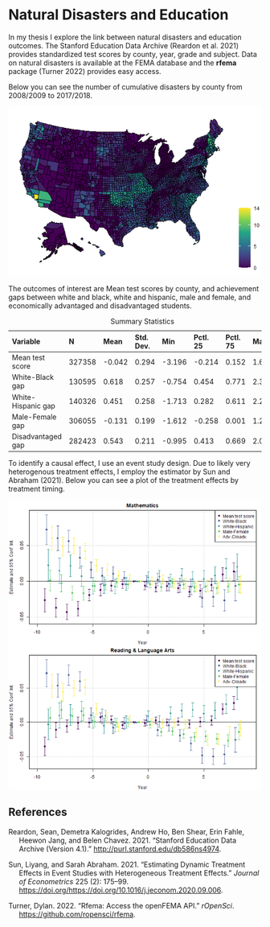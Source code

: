 # Natural Disasters and Education

In my thesis I explore the link between natural disasters and education
outcomes. The Stanford Education Data Archive (Reardon et al. 2021)
provides standardized test scores by county, year, grade and subject.
Data on natural disasters is available at the FEMA database and the
**rfema** package (Turner 2022) provides easy access.

Below you can see the number of cumulative disasters by county from
2008/2009 to 2017/2018.

<img src="Code & Data/DisasterMap.png" width="600" />

The outcomes of interest are Mean test scores by county, and achievement
gaps between white and black, white and hispanic, male and female, and
economically advantaged and disadvantaged students.

<table class="table" style="margin-left: auto; margin-right: auto;">
<caption>
Summary Statistics
</caption>
<thead>
<tr>
<th style="text-align:left;">
Variable
</th>
<th style="text-align:left;">
N
</th>
<th style="text-align:left;">
Mean
</th>
<th style="text-align:left;">
Std. Dev.
</th>
<th style="text-align:left;">
Min
</th>
<th style="text-align:left;">
Pctl. 25
</th>
<th style="text-align:left;">
Pctl. 75
</th>
<th style="text-align:left;">
Max
</th>
</tr>
</thead>
<tbody>
<tr>
<td style="text-align:left;">
Mean test score
</td>
<td style="text-align:left;">
327358
</td>
<td style="text-align:left;">
-0.042
</td>
<td style="text-align:left;">
0.294
</td>
<td style="text-align:left;">
-3.196
</td>
<td style="text-align:left;">
-0.214
</td>
<td style="text-align:left;">
0.152
</td>
<td style="text-align:left;">
1.669
</td>
</tr>
<tr>
<td style="text-align:left;">
White-Black gap
</td>
<td style="text-align:left;">
130595
</td>
<td style="text-align:left;">
0.618
</td>
<td style="text-align:left;">
0.257
</td>
<td style="text-align:left;">
-0.754
</td>
<td style="text-align:left;">
0.454
</td>
<td style="text-align:left;">
0.771
</td>
<td style="text-align:left;">
2.358
</td>
</tr>
<tr>
<td style="text-align:left;">
White-Hispanic gap
</td>
<td style="text-align:left;">
140326
</td>
<td style="text-align:left;">
0.451
</td>
<td style="text-align:left;">
0.258
</td>
<td style="text-align:left;">
-1.713
</td>
<td style="text-align:left;">
0.282
</td>
<td style="text-align:left;">
0.611
</td>
<td style="text-align:left;">
2.213
</td>
</tr>
<tr>
<td style="text-align:left;">
Male-Female gap
</td>
<td style="text-align:left;">
306055
</td>
<td style="text-align:left;">
-0.131
</td>
<td style="text-align:left;">
0.199
</td>
<td style="text-align:left;">
-1.612
</td>
<td style="text-align:left;">
-0.258
</td>
<td style="text-align:left;">
0.001
</td>
<td style="text-align:left;">
1.248
</td>
</tr>
<tr>
<td style="text-align:left;">
Disadvantaged gap
</td>
<td style="text-align:left;">
282423
</td>
<td style="text-align:left;">
0.543
</td>
<td style="text-align:left;">
0.211
</td>
<td style="text-align:left;">
-0.995
</td>
<td style="text-align:left;">
0.413
</td>
<td style="text-align:left;">
0.669
</td>
<td style="text-align:left;">
2.052
</td>
</tr>
</tbody>
</table>

To identify a causal effect, I use an event study design. Due to likely
very heterogenous treatment effects, I employ the estimator by Sun and
Abraham (2021). Below you can see a plot of the treatment effects by
treatment timing.

<img src="Code & Data/ResultsPlot.png" width="700" />

## References

<div id="refs" class="references csl-bib-body hanging-indent">

<div id="ref-SEDA" class="csl-entry">

Reardon, Sean, Demetra Kalogrides, Andrew Ho, Ben Shear, Erin Fahle,
Heewon Jang, and Belen Chavez. 2021. “Stanford Education Data Archive
(Version 4.1).” <http://purl.stanford.edu/db586ns4974>.

</div>

<div id="ref-Sun_2021" class="csl-entry">

Sun, Liyang, and Sarah Abraham. 2021. “Estimating Dynamic Treatment
Effects in Event Studies with Heterogeneous Treatment Effects.” *Journal
of Econometrics* 225 (2): 175–99.
https://doi.org/<https://doi.org/10.1016/j.jeconom.2020.09.006>.

</div>

<div id="ref-rfema" class="csl-entry">

Turner, Dylan. 2022. “Rfema: Access the openFEMA API.” *rOpenSci*.
<https://github.com/ropensci/rfema>.

</div>

</div>
